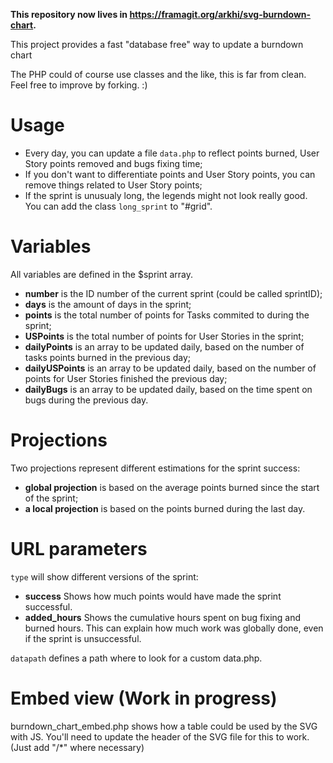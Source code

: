 **This repository now lives in https://framagit.org/arkhi/svg-burndown-chart.**

This project provides a fast "database free" way to update a burndown chart

The PHP could of course use classes and the like, this is far from clean.
Feel free to improve by forking. :)


Usage
=====

* Every day, you can update a file `data.php` to reflect points burned, User Story points removed and bugs fixing time;
* If you don't want to differentiate points and User Story points, you can remove things related to User Story points;
* If the sprint is unusualy long, the legends might not look really good. You can add the class `long_sprint` to "#grid".



Variables
=========

All variables are defined in the $sprint array.
* **number**
  is the ID number of the current sprint (could be called sprintID);
* **days**
  is the amount of days in the sprint;
* **points**
  is the total number of points for Tasks commited to during the sprint;
* **USPoints**
  is the total number of points for User Stories in the sprint;
* **dailyPoints**
  is an array to be updated daily, based on the number of tasks points burned in the previous day;
* **dailyUSPoints**
  is an array to be updated daily, based on the number of points for User Stories finished the previous day;
* **dailyBugs**
  is an array to be updated daily, based on the time spent on bugs during the previous day.



Projections
===========

Two projections represent different estimations for the sprint success:
* **global projection**
  is based on the average points burned since the start of the sprint;
* **a local projection**
  is based on the points burned during the last day.



URL parameters
==============

`type` will show different versions of the sprint:

* **success**
  Shows how much points would have made the sprint successful.
* **added_hours**
  Shows the cumulative hours spent on bug fixing and burned hours. This can explain how much work was globally done, even if the sprint is unsuccessful.

`datapath` defines a path where to look for a custom data.php.

Embed view (Work in progress)
=============================
   burndown_chart_embed.php shows how a table could be used by the SVG with JS. You'll need to update the header of the SVG file for this to work. (Just add "/*" where necessary)
